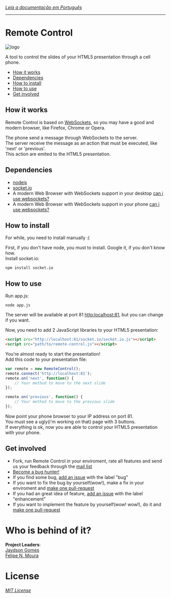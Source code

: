 *[Leia a documentação em Português](https://github.com/braziljs/remote-control/blob/master/README-pt.md)*

---

# Remote Control

![logo](http://braziljs.org/wp-content/uploads/2012/11/remote-control.jpg)

A tool to control the slides of your HTML5 presentation through a cell phone.

* [How it works](#how-it-works)
* [Dependencies](#dependencies)
* [How to install](#how-to-install)
* [How to use](#how-to-use)
* [Get involved](#get-involved)

## How it works
Remote Control is based on [WebSockets](https://developer.mozilla.org/en-US/docs/WebSockets), so you may have a good and modern browser, like Firefox, Chrome or Opera.  

The phone send a message through WebSockets to the server.   
The server receive the message as an action that must be executed, like 'next' or 'previous'.   
This action are emited to the HTML5 presentation.

## Dependencies
* [nodejs](http://nodejs.org)
* [socket.io](http://socket.io)
* A modern Web Browser with WebSockets support in your desktop [can i use websockets?](http://caniuse.com/#search=websockets)  
* A modern Web Browser with WebSockets support in your phone [can i use websockets?](http://caniuse.com/#search=websockets)

## How to install
For while, you need to install manually :(

First, if you don't have node, you must to install. Google it, if you don't know how.  
Install socket.io:
```cli
npm install socket.io
```

## How to use
Run app.js:
```cli
node app.js
```
The server will be available at port 81 [http:localhost:81](http:localhost:81), but you can change if you want.  

Now, you need to add 2 JavaScript libraries to your HTML5 presentation:
```html
<script src="http://localhost:81/socket.io/socket.io.js"></script>
<script src="path/to/remote-control.js"></script>
```

You're almost ready to start the presentation!  
Add this code to your presentation file:
```javascript
var remote = new RemoteControl();
remote.connect('http://localhost:81');
remote.on('next', function() {
	// Your method to move to the next slide
});

remote.on('previous', function() {
	// Your method to move to the previous slide
});
```
Now point your phone browser to your IP address on port 81.  
You must see a ugly(i'm working on that) page with 3 buttons.  
If everything is ok, now you are able to control your HTML5 presentation with your phone.

## Get involved
- Fork, run Remote Control in your enviroment, rate all features and send us your feedback through the [mail list](https://groups.google.com/forum/?fromgroups#!forum/braziljs-foundation)
- [Become a bug hunter!](https://github.com/braziljs/remote-control/issues?state=open)
- If you find some bug, [add an issue](https://github.com/braziljs/remote-control/issues/new) with the label "bug"
- If you want to fix the bug by yourself(wow!), make a fix in your enviroment and [make one pull-request](https://github.com/braziljs/remote-control/pulls)
- If you had an great idea of feature, [add an issue](https://github.com/braziljs/remote-control/issues/new) with the label "enhancement"
- If you want to implement the feature by yourself(wow! wow!), do it and [make one pull-request](https://github.com/braziljs/remote-control/pulls)


# Who is behind of it?
**Project Leaders**:  
[Jaydson Gomes](http://github.com/jaydson)  
[Felipe N. Moura](http://github.com/felipenmoura)

# License
*[MIT License](http://braziljs.mit-license.org/)*
